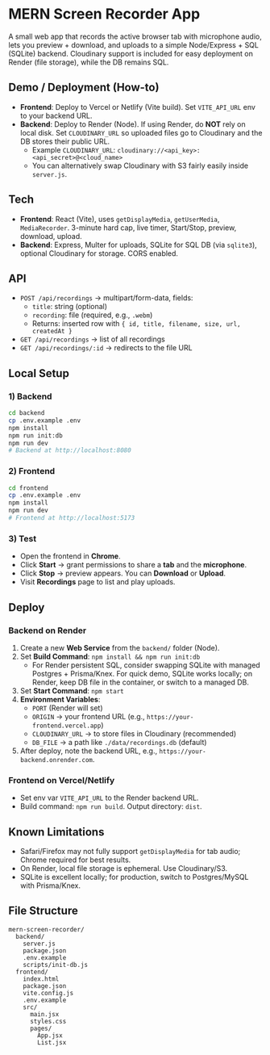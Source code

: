 # MERN Screen Recorder App

A small web app that records the active browser tab with microphone audio, lets you preview + download, and uploads to a simple Node/Express + SQL (SQLite) backend. Cloudinary support is included for easy deployment on Render (file storage), while the DB remains SQL.

## Demo / Deployment (How-to)
- **Frontend**: Deploy to Vercel or Netlify (Vite build). Set `VITE_API_URL` env to your backend URL.
- **Backend**: Deploy to Render (Node). If using Render, do **NOT** rely on local disk. Set `CLOUDINARY_URL` so uploaded files go to Cloudinary and the DB stores their public URL.
  - Example `CLOUDINARY_URL`: `cloudinary://<api_key>:<api_secret>@<cloud_name>`
  - You can alternatively swap Cloudinary with S3 fairly easily inside `server.js`.

## Tech
- **Frontend**: React (Vite), uses `getDisplayMedia`, `getUserMedia`, `MediaRecorder`. 3-minute hard cap, live timer, Start/Stop, preview, download, upload.
- **Backend**: Express, Multer for uploads, SQLite for SQL DB (via `sqlite3`), optional Cloudinary for storage. CORS enabled.

## API
- `POST /api/recordings` → multipart/form-data, fields:
  - `title`: string (optional)
  - `recording`: file (required, e.g., `.webm`)
  - Returns: inserted row with `{ id, title, filename, size, url, createdAt }`
- `GET /api/recordings` → list of all recordings
- `GET /api/recordings/:id` → redirects to the file URL

## Local Setup

### 1) Backend
```bash
cd backend
cp .env.example .env
npm install
npm run init:db
npm run dev
# Backend at http://localhost:8080
```

### 2) Frontend
```bash
cd frontend
cp .env.example .env
npm install
npm run dev
# Frontend at http://localhost:5173
```

### 3) Test
- Open the frontend in **Chrome**.
- Click **Start** → grant permissions to share a **tab** and the **microphone**.
- Click **Stop** → preview appears. You can **Download** or **Upload**.
- Visit **Recordings** page to list and play uploads.

## Deploy

### Backend on Render
1. Create a new **Web Service** from the `backend/` folder (Node).
2. Set **Build Command**: `npm install && npm run init:db`
   - For Render persistent SQL, consider swapping SQLite with managed Postgres + Prisma/Knex. For quick demo, SQLite works locally; on Render, keep DB file in the container, or switch to a managed DB.
3. Set **Start Command**: `npm start`
4. **Environment Variables**:
   - `PORT` (Render will set)
   - `ORIGIN` → your frontend URL (e.g., `https://your-frontend.vercel.app`)
   - `CLOUDINARY_URL` → to store files in Cloudinary (recommended)
   - `DB_FILE` → a path like `./data/recordings.db` (default)
5. After deploy, note the backend URL, e.g., `https://your-backend.onrender.com`.

### Frontend on Vercel/Netlify
- Set env var `VITE_API_URL` to the Render backend URL.
- Build command: `npm run build`. Output directory: `dist`.

## Known Limitations
- Safari/Firefox may not fully support `getDisplayMedia` for tab audio; Chrome required for best results.
- On Render, local file storage is ephemeral. Use Cloudinary/S3.
- SQLite is excellent locally; for production, switch to Postgres/MySQL with Prisma/Knex.

## File Structure
```
mern-screen-recorder/
  backend/
    server.js
    package.json
    .env.example
    scripts/init-db.js
  frontend/
    index.html
    package.json
    vite.config.js
    .env.example
    src/
      main.jsx
      styles.css
      pages/
        App.jsx
        List.jsx
```
